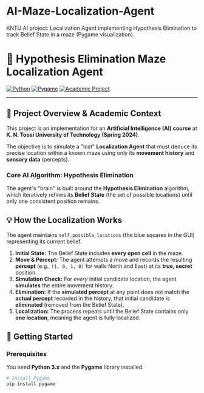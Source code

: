 # AI-Maze-Localization-Agent
KNTU AI project: Localization Agent implementing Hypothesis Elimination to track Belief State in a maze (Pygame visualization).

# 🤖 Hypothesis Elimination Maze Localization Agent

[![Python](https://img.shields.io/badge/Python-3.11+-blue?logo=python)](https://www.python.org/) 
[![Pygame](https://img.shields.io/badge/GUI-Pygame-red?logo=pygame)](https://www.pygame.org/news)
[![Academic Project](https://img.shields.io/badge/Academic_Project-KNTU-green)](https://en.kntu.ac.ir/)

---

## 🎯 Project Overview & Academic Context

This project is an implementation for an **Artificial Intelligence (AI) course** at **K. N. Toosi University of Technology (Spring 2024)**.

The objective is to simulate a "lost" **Localization Agent** that must deduce its precise location within a known maze using only its **movement history** and **sensory data** (percepts).

### Core AI Algorithm: Hypothesis Elimination

The agent's "brain" is built around the **Hypothesis Elimination** algorithm, which iteratively refines its **Belief State** (the set of possible locations) until only one consistent position remains.

## 💡 How the Localization Works

The agent maintains `self.possible_locations` (the blue squares in the GUI) representing its current belief.

1.  **Initial State:** The Belief State includes **every open cell** in the maze.
2.  **Move & Percept:** The agent attempts a move and records the resulting **percept** (e.g., `(1, 0, 1, 0)` for walls North and East) at its **true, secret** position.
3.  **Simulation Check:** For *every* initial candidate location, the agent **simulates** the entire movement history.
4.  **Elimination:** If the **simulated percept** at any point does not match the **actual percept** recorded in the history, that initial candidate is **eliminated** (removed from the Belief State).
5.  **Localization:** The process repeats until the Belief State contains only **one location**, meaning the agent is fully localized.

## 🚀 Getting Started

### Prerequisites

You need **Python 3.x** and the **Pygame** library installed.

```bash
# Install Pygame
pip install pygame
